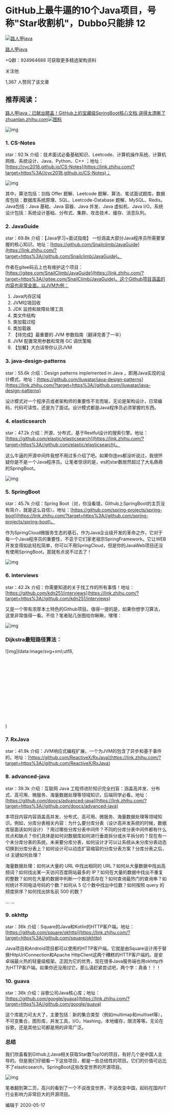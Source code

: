 # GitHub上最牛逼的10个Java项目，号称"Star收割机"，Dubbo只能排 12

[![路人甲java](https://pic1.zhimg.com/v2-328a072058923c74176e81df31e1683a_xs.jpg)](https://www.zhihu.com/people/san-sui-di-di)

[路人甲java](https://www.zhihu.com/people/san-sui-di-di)

+Q群：924964688 可获取更多精选架构资料

关注他

1,367 人赞同了该文章

## 推荐阅读：

[路人甲java：已献出膝盖！GitHub上的宝藏级SpringBoot核心文档,讲得太清晰了zhuanlan.zhihu.com![图标](https://pic1.zhimg.com/v2-1a3c90ef017d6a624c455f7aa15f2188_180x120.jpg)](https://zhuanlan.zhihu.com/p/141626790)

![img](https://pic2.zhimg.com/80/v2-037672e2c45625bbda1fe70dac059dad_720w.jpg)



### 1. CS-Notes

star：92.1k 介绍：技术面试必备基础知识、Leetcode、计算机操作系统、计算机网络、系统设计、Java、Python、C++ ；地址：[https://cyc2018.github.io/CS-Notes](https://link.zhihu.com/?target=https%3A//cyc2018.github.io/CS-Notes)；

![img](https://pic2.zhimg.com/80/v2-73dcf8647294f01ec81939d025900429_720w.png)



其中，算法包括：剑指 Offer 题解、Leetcode 题解、算法、笔试面试题库。数据库包括：数据库系统原理、SQL、Leetcode-Database 题解、MySQL、Redis。Java包括：Java 基础、Java 容器、Java 并发、Java 虚拟机、Java I/O。系统设计包括：系统设计基础、分布式、集群、攻击技术、缓存、消息队列。

### 2. JavaGuide

star：69.8k 介绍：【Java学习+面试指南】 一份涵盖大部分Java程序员所需要掌握的核心知识。地址：[https://github.com/Snailclimb/JavaGuide](https://link.zhihu.com/?target=https%3A//github.com/Snailclimb/JavaGuide)。

作者在gitee码云上也有维护这个项目：[https://gitee.com/SnailClimb/JavaGuide](https://link.zhihu.com/?target=https%3A//gitee.com/SnailClimb/JavaGuide)。这个Github项目涵盖的内容也非常全面。以JVM为例：

1. Java内存区域
2. JVM垃圾回收
3. JDK 监控和故障处理工具
4. 类文件结构
5. 类加载过程
6. 类加载器
7. 【待完成】最重要的 JVM 参数指南（翻译完善了一半）
8. JVM 配置常用参数和常用 GC 调优策略
9. 【加餐】大白话带你认识JVM

### 3. java-design-patterns

star：55.6k 介绍：Design patterns implemented in Java ，即用Java实现的设计模式。地址：[https://github.com/iluwatar/java-design-patterns](https://link.zhihu.com/?target=https%3A//github.com/iluwatar/java-design-patterns)

设计模式对一个程序员或者架构师的重要性不言而喻，无论是架构设计，日常编码，代码可读性，还是为了面试。设计模式都是Java程序员必须掌握的东西。

### 4. elasticsearch

star：47.2k 介绍：开源、分布式，基于Restful设计的搜索引擎。地址：[https://github.com/elastic/elasticsearch](https://link.zhihu.com/?target=https%3A//github.com/elastic/elasticsearch)。

这么牛逼的开源中间件我想不用过多介绍了吧。如果你连es都没听说过，我很怀疑你是不是一个Java程序员。让笔者惊讶的是，es的star数居然超过了大名鼎鼎的SpringBoot。

![img](https://pic4.zhimg.com/80/v2-d9e371837fff36dbb2c39aa8164c58b7_720w.jpg)



### 5. SpringBoot

star：45.7k 介绍：Spring Boot（对，你没看错，Github上SpringBoot的主页没有简介，就是这么自信）。地址：[https://github.com/spring-projects/spring-boot](https://link.zhihu.com/?target=https%3A//github.com/spring-projects/spring-boot)。

作为SpringCloud微服务生态的基石，作为Java企业级开发的革命之作，它对于每一个Java程序员的重要性，不亚于它们家老祖宗SpringFramework。它让WEB开发变得如此轻松简单，你可以不用SpringCloud，但是你的JavaWeb项目还没有使用SpringBoot，那就有点说不过去了！

![img](https://pic3.zhimg.com/80/v2-c7dff391348a66c663a23f0f206f3372_720w.jpg)



### 6. interviews

star：42.2k 介绍：你需要知道的关于找工作的所有事情！地址：[https://github.com/kdn251/interviews](https://link.zhihu.com/?target=https%3A//github.com/kdn251/interviews)

又是一个带有浓厚本土特色的Github项目。值得一提的是，如果你想学习算法，这里非常值得一看。不信？笔者贴几张图给你瞅瞅，嘿嘿：



![img](https://pic2.zhimg.com/80/v2-f115ee9d88f95aac3be324d42b6dfb35_720w.jpg)



### Dijkstra最短路径算法：



![img](data:image/svg+xml;utf8,<svg xmlns='http://www.w3.org/2000/svg' width='640' height='276'></svg>)





### 7. RxJava

star：41.9k 介绍：JVM响应式编程扩展，一个为JVM的包含了异步和基于事件的。地址：[https://github.com/ReactiveX/RxJava](https://link.zhihu.com/?target=https%3A//github.com/ReactiveX/RxJava)



### 8. advanced-java

star：39.3k 介绍：互联网 Java 工程师进阶知识完全扫盲：涵盖高并发、分布式、高可用、微服务、海量数据处理等领域知识，后端同学必看。地址：[https://github.com/doocs/advanced-java](https://link.zhihu.com/?target=https%3A//github.com/doocs/advanced-java)

本项目内容内容涵盖高并发、分布式、高可用、微服务、海量数据处理等领域知识。例如，分库分表相关内容：为什么要分库分表（设计高并发系统的时候，数据库层面该如何设计）？用过哪些分库分表中间件？不同的分库分表中间件都有什么优点和缺点？你们具体是如何对数据库如何进行垂直拆分或水平拆分的？现在有一个未分库分表的系统，未来要分库分表，如何设计才可以让系统从未分库分表动态切换到分库分表上？如何设计可以动态扩容缩容的分库分表方案？分库分表之后，id 主键如何处理？

海量数据处理：如何从大量的 URL 中找出相同的 URL？如何从大量数据中找出高频词？如何找出某一天访问百度网站最多的 IP？如何在大量的数据中找出不重复的整数？如何在大量的数据中判断一个数是否存在？如何查询最热门的查询串？如何统计不同电话号码的个数？如何从 5 亿个数中找出中位数？如何按照 query 的频度排序？如何找出排名前 500 的数？

... ...

### 9. okhttp

star：36k 介绍：Square的Java和Kotlin的HTTP客户端。地址：[https://github.com/square/okhttp](https://link.zhihu.com/?target=https%3A//github.com/square/okhttp)

Java项目和Android项目都可以使用的HTTP客户端。它就是由Square设计用于替换HttpUrlConnection和Apache HttpClient这两个糟糕的HTTP客户端的。是安卓端最火热的轻量级框架。正因为它的优秀，现在很多Java服务端也用okhttp作为HTTP客户端。如果你还没用过它，那么请赶紧尝试吧，两个字：真香！！！

### 10. guava

star：36k 介绍：谷歌公司Java核心库；地址：[https://github.com/google/guava](https://link.zhihu.com/?target=https%3A//github.com/google/guava)

这个库能力可太大了，主要包括：新的集合类型（例如multimap和multiset等），不可变集合，图形库，并发工具，I/O，Hashing，本地缓存，限流等等。无论在谷歌，还是其他公司都是用的非常广泛。

### 总结

我们欣喜看到Github上Java相关获取Star数Top10的项目，有好几个是中国人主导的。但是我们仔细看一下这些项目，都是一些总结性的项目。它们的价值可远比不了elasticsearch，SpringBoot这些改变世界的开源项目。

![img](https://pic4.zhimg.com/80/v2-c11c696209b2fceec7b5e9f5c3948b4b_720w.jpg)



笔者翻到第二页，高兴的看到了一个不说改变世界，不说改变中国，起码在国内IT行业影响力非常巨大的开源项目。

编辑于 2020-05-17